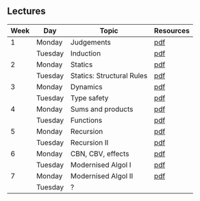 ## Lectures

| Week | Day      | Topic                     | Resources                        |
| ---- | -------- | -------------------       | -------------------------------- |
| 1    | Monday   | Judgements                | [pdf](lectures/lecture01.pdf)    |
|      | Tuesday  | Induction                 | [pdf](lectures/lecture02.pdf)    |
| 2    | Monday   | Statics                   | [pdf](lectures/lecture03.pdf)    |
|      | Tuesday  | Statics: Structural Rules | [pdf](lectures/lecture04.pdf)    |
| 3    | Monday   | Dynamics                  | [pdf](lectures/lecture05.pdf)    |
|      | Tuesday  | Type safety               | [pdf](lectures/lecture06.pdf)    |
| 4    | Monday   | Sums and products         | [pdf](lectures/lecture07.pdf)    |
|      | Tuesday  | Functions                 | [pdf](lectures/lecture08.pdf)    |
| 5    | Monday   | Recursion                 | [pdf](lectures/lecture09.pdf)    |
|      | Tuesday  | Recursion II              | [pdf](lectures/lecture10.pdf)    |
| 6    | Monday   | CBN, CBV, effects         | [pdf](lectures/lecture11.pdf)    |
|      | Tuesday  | Modernised Algol I        | [pdf](lectures/lecture12.pdf)    |
| 7    | Monday   | Modernised Algol II       | [pdf](lectures/lecture13.pdf)    |
|      | Tuesday  | ?                         |                                  |
